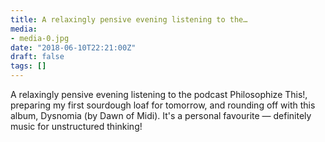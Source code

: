 ```yaml
---
title: A relaxingly pensive evening listening to the…
media:
- media-0.jpg
date: "2018-06-10T22:21:00Z"
draft: false
tags: []
---
```

A relaxingly pensive evening listening to the podcast Philosophize This\!, preparing my first sourdough loaf for tomorrow, and rounding off with this album, Dysnomia \(by Dawn of Midi\). It's a personal favourite — definitely music for unstructured thinking\!
